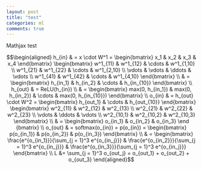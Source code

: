 ```yaml
---
layout: post
title: "test"
categories: ml
comments: true
---
```


Mathjax test

$$\begin{aligned}
  h_{in} & = x \cdot W^1 =
  \begin{bmatrix}
    x_1 & x_2 & x_3 & x_4 
  \end{bmatrix}
  \begin{bmatrix}
    w^1_{11} & w^1_{12} & \cdots & w^1_{1,10} \\
    w^1_{21} & w^1_{22} & \cdots & w^1_{2,10} \\
    \vdots & \vdots & \ddots & \vdots \\
    w^1_{41} & w^1_{42} & \cdots & w^1_{4,10}
  \end{bmatrix} \\
  & = 
  \begin{bmatrix}
    h_{in_1} & h_{in_2} & \cdots & h_{in_{10}}
  \end{bmatrix}
  \\
  h_{out} & = ReLU(h_{in}) \\
  & = 
  \begin{bmatrix}
    max(0, h_{in_1}) & max(0, h_{in_2}) & \cdots & max(0, h_{in_{10}})
  \end{bmatrix}
  \\
  o_{in} & = h_{out} \cdot W^2 =
  \begin{bmatrix}
    h_{out_1} & \cdots & h_{out_{10}} 
  \end{bmatrix}
  \begin{bmatrix}
    w^2_{11} & w^2_{12} & w^2_{13} \\
    w^2_{21} & w^2_{22} & w^2_{23} \\
    \vdots & \ddots & \vdots \\
    w^2_{10,1} & w^2_{10,2} & w^2_{10,3}
  \end{bmatrix} \\
  & = 
  \begin{bmatrix}
    o_{in_1} & o_{in_2} & o_{in_3}
  \end {bmatrix}
  \\
  o_{out} & = softmax(o_{in}) = p(o_{in}) =
  \begin{bmatrix}
    p(o_{in_1}) & p(o_{in_2}) & p(o_{in_3})
  \end{bmatrix} \\
  & = 
  \begin{bmatrix}
    \frac{e^{o_{in_1}}}{\sum_{j = 1}^3 e^{o_{in_j}}} &
    \frac{e^{o_{in_2}}}{\sum_{j = 1}^3 e^{o_{in_j}}} &
    \frac{e^{o_{in_3}}}{\sum_{j = 1}^3 e^{o_{in_j}}}
  \end{bmatrix}
  \\
  L &= \sum_{j = 1}^3 o_{out_j} = o_{out_1} + o_{out_2} + o_{out_3}
\end{aligned}$$
